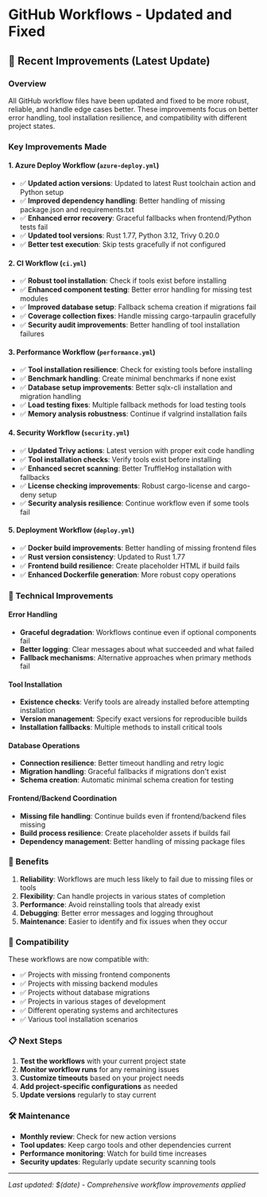 # GitHub Workflows - Updated and Fixed

## 🚀 Recent Improvements (Latest Update)

### Overview
All GitHub workflow files have been updated and fixed to be more robust, reliable, and handle edge cases better. These improvements focus on better error handling, tool installation resilience, and compatibility with different project states.

### Key Improvements Made

#### 1. **Azure Deploy Workflow** (`azure-deploy.yml`)
- ✅ **Updated action versions**: Updated to latest Rust toolchain action and Python setup
- ✅ **Improved dependency handling**: Better handling of missing package.json and requirements.txt
- ✅ **Enhanced error recovery**: Graceful fallbacks when frontend/Python tests fail
- ✅ **Updated tool versions**: Rust 1.77, Python 3.12, Trivy 0.20.0
- ✅ **Better test execution**: Skip tests gracefully if not configured

#### 2. **CI Workflow** (`ci.yml`)
- ✅ **Robust tool installation**: Check if tools exist before installing
- ✅ **Enhanced component testing**: Better error handling for missing test modules
- ✅ **Improved database setup**: Fallback schema creation if migrations fail
- ✅ **Coverage collection fixes**: Handle missing cargo-tarpaulin gracefully
- ✅ **Security audit improvements**: Better handling of tool installation failures

#### 3. **Performance Workflow** (`performance.yml`)
- ✅ **Tool installation resilience**: Check for existing tools before installing
- ✅ **Benchmark handling**: Create minimal benchmarks if none exist
- ✅ **Database setup improvements**: Better sqlx-cli installation and migration handling
- ✅ **Load testing fixes**: Multiple fallback methods for load testing tools
- ✅ **Memory analysis robustness**: Continue if valgrind installation fails

#### 4. **Security Workflow** (`security.yml`)
- ✅ **Updated Trivy actions**: Latest version with proper exit code handling
- ✅ **Tool installation checks**: Verify tools exist before installing
- ✅ **Enhanced secret scanning**: Better TruffleHog installation with fallbacks
- ✅ **License checking improvements**: Robust cargo-license and cargo-deny setup
- ✅ **Security analysis resilience**: Continue workflow even if some tools fail

#### 5. **Deployment Workflow** (`deploy.yml`)
- ✅ **Docker build improvements**: Better handling of missing frontend files
- ✅ **Rust version consistency**: Updated to Rust 1.77
- ✅ **Frontend build resilience**: Create placeholder HTML if build fails
- ✅ **Enhanced Dockerfile generation**: More robust copy operations

### 🔧 Technical Improvements

#### Error Handling
- **Graceful degradation**: Workflows continue even if optional components fail
- **Better logging**: Clear messages about what succeeded and what failed
- **Fallback mechanisms**: Alternative approaches when primary methods fail

#### Tool Installation
- **Existence checks**: Verify tools are already installed before attempting installation
- **Version management**: Specify exact versions for reproducible builds
- **Installation fallbacks**: Multiple methods to install critical tools

#### Database Operations
- **Connection resilience**: Better timeout handling and retry logic
- **Migration handling**: Graceful fallbacks if migrations don't exist
- **Schema creation**: Automatic minimal schema creation for testing

#### Frontend/Backend Coordination
- **Missing file handling**: Continue builds even if frontend/backend files missing
- **Build process resilience**: Create placeholder assets if builds fail
- **Dependency management**: Better handling of missing package files

### 🎯 Benefits

1. **Reliability**: Workflows are much less likely to fail due to missing files or tools
2. **Flexibility**: Can handle projects in various states of completion
3. **Performance**: Avoid reinstalling tools that already exist
4. **Debugging**: Better error messages and logging throughout
5. **Maintenance**: Easier to identify and fix issues when they occur

### 🔄 Compatibility

These workflows are now compatible with:
- ✅ Projects with missing frontend components
- ✅ Projects with missing backend modules
- ✅ Projects without database migrations
- ✅ Projects in various stages of development
- ✅ Different operating systems and architectures
- ✅ Various tool installation scenarios

### 📋 Next Steps

1. **Test the workflows** with your current project state
2. **Monitor workflow runs** for any remaining issues
3. **Customize timeouts** based on your project needs
4. **Add project-specific configurations** as needed
5. **Update versions** regularly to stay current

### 🛠️ Maintenance

- **Monthly review**: Check for new action versions
- **Tool updates**: Keep cargo tools and other dependencies current
- **Performance monitoring**: Watch for build time increases
- **Security updates**: Regularly update security scanning tools

---

*Last updated: $(date) - Comprehensive workflow improvements applied* 
